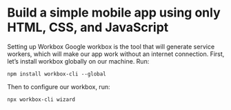 # Build a simple mobile app using only HTML, CSS, and JavaScript

Setting up Workbox
Google workbox is the tool that will generate service workers, which will make our app work without an internet connection. First, let’s install workbox globally on our machine. Run:

	npm install workbox-cli --global
  
Then to configure our workbox, run:

	npx workbox-cli wizard
  
